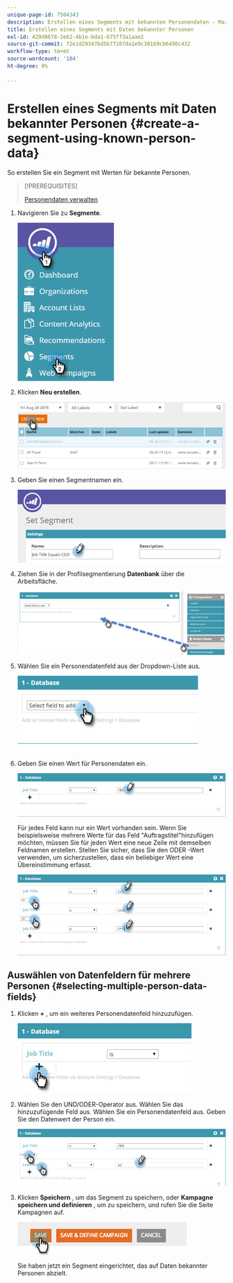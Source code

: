 ```yaml
---
unique-page-id: 7504343
description: Erstellen eines Segments mit bekannten Personendaten - Marketo Docs - Produktdokumentation
title: Erstellen eines Segments mit Daten bekannter Personen
exl-id: 429d8678-2e62-4b1e-bda1-675ff3a1aae2
source-git-commit: 72e1d29347bd5b77107da1e9c30169cb6490c432
workflow-type: tm+mt
source-wordcount: '184'
ht-degree: 0%

---
```


# Erstellen eines Segments mit Daten bekannter Personen {#create-a-segment-using-known-person-data}

So erstellen Sie ein Segment mit Werten für bekannte Personen.

>[!PREREQUISITES]
>
>[Personendaten verwalten](/help/marketo/product-docs/web-personalization/using-web-segments/manage-person-data.md)

1. Navigieren Sie zu **Segmente**.

   ![](assets/new-dropdown-segments-hand-2.jpg)

1. Klicken **Neu erstellen**.

   ![](assets/image2015-8-28-13-3a19-3a59.png)

1. Geben Sie einen Segmentnamen ein.

   ![](assets/image2015-8-28-13-3a2-3a59.png)

1. Ziehen Sie in der Profilsegmentierung **Datenbank** über die Arbeitsfläche.

   ![](assets/four-1.png)

1. Wählen Sie ein Personendatenfeld aus der Dropdown-Liste aus.

   ![](assets/five-1.png)

1. Geben Sie einen Wert für Personendaten ein.

   ![](assets/six.png)

   Für jedes Feld kann nur ein Wert vorhanden sein. Wenn Sie beispielsweise mehrere Werte für das Feld &quot;Auftragstitel&quot;hinzufügen möchten, müssen Sie für jeden Wert eine neue Zeile mit demselben Feldnamen erstellen. Stellen Sie sicher, dass Sie den ODER -Wert verwenden, um sicherzustellen, dass ein beliebiger Wert eine Übereinstimmung erfasst.

   ![](assets/seven-1.png)

## Auswählen von Datenfeldern für mehrere Personen {#selecting-multiple-person-data-fields}

1. Klicken **+** , um ein weiteres Personendatenfeld hinzuzufügen.

   ![](assets/eight.png)

1. Wählen Sie den UND/ODER-Operator aus. Wählen Sie das hinzuzufügende Feld aus. Wählen Sie ein Personendatenfeld aus. Geben Sie den Datenwert der Person ein.

   ![](assets/nine.png)

1. Klicken **Speichern** , um das Segment zu speichern, oder **Kampagne speichern und definieren** , um zu speichern, und rufen Sie die Seite Kampagnen auf.

   ![](assets/image2014-11-19-19-3a48-3a20-1.png)

   Sie haben jetzt ein Segment eingerichtet, das auf Daten bekannter Personen abzielt.
